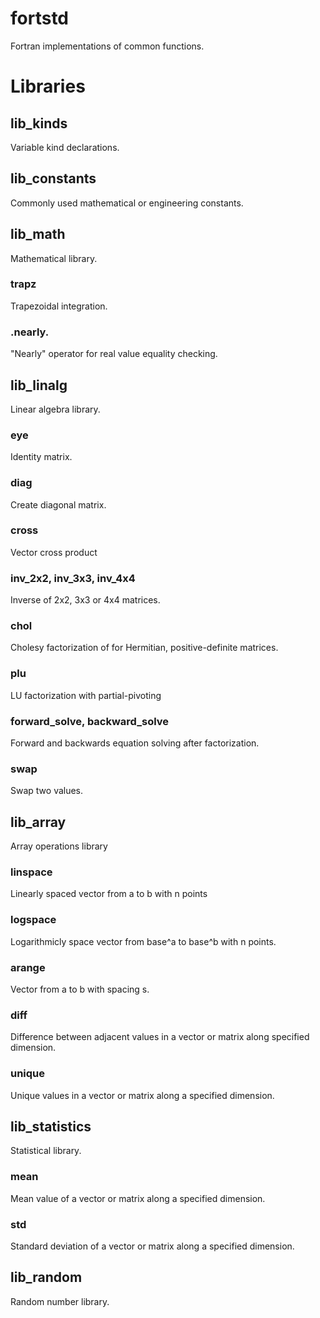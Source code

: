 # fortstd
Fortran implementations of common functions.

# Libraries

## lib_kinds
Variable kind declarations.

## lib_constants
Commonly used mathematical or engineering constants.

## lib_math
Mathematical library.
### trapz
Trapezoidal integration.
### .nearly.
"Nearly" operator for real value equality checking.

## lib_linalg
Linear algebra library.
### eye
Identity matrix.
### diag
Create diagonal matrix.
### cross
Vector cross product
### inv_2x2, inv_3x3, inv_4x4
Inverse of 2x2, 3x3 or 4x4 matrices.
### chol
Cholesy factorization of for Hermitian, positive-definite matrices.
### plu
LU factorization with partial-pivoting
### forward_solve, backward_solve
Forward and backwards equation solving after factorization.
### swap
Swap two values.

## lib_array
Array operations library
### linspace
Linearly spaced vector from a to b with n points
### logspace
Logarithmicly space vector from base^a to base^b with n points.
### arange
Vector from a to b with spacing s.
### diff
Difference between adjacent values in a vector or matrix along specified dimension.
### unique
Unique values in a vector or matrix along a specified dimension.

## lib_statistics
Statistical library.
### mean
Mean value of a vector or matrix along a specified dimension.
### std
Standard deviation of a vector or matrix along a specified dimension.

## lib_random
Random number library.
